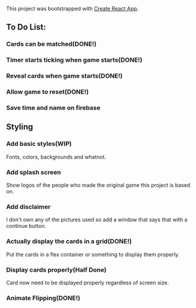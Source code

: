 This project was bootstrapped with [Create React App](https://github.com/facebook/create-react-app).

## To Do List:

### Cards can be matched(DONE!)

### Timer starts ticking when game starts(DONE!)

### Reveal cards when game starts(DONE!)

### Allow game to reset(DONE!)

### Save time and name on firebase


## Styling

### Add basic styles(WIP)
Fonts, colors, backgrounds and whatnot.

### Add splash screen
Show logos of the people who made the original game this project is based on.

### Add disclaimer
I don't own any of the pictures used so add a window that says that with a continue button.

### Actually display the cards in a grid(DONE!)
Put the cards in a flex container or something to display them properly. 

### Display cards properly(Half Done)
Card now need to be displayed properly regardless of screen size.

### Animate Flipping(DONE!)
